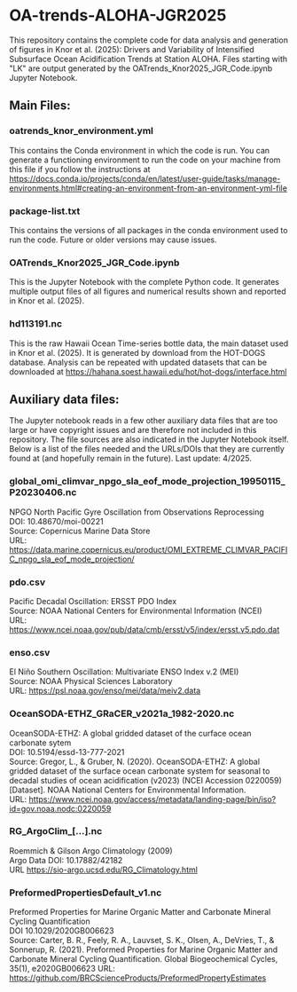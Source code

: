 # OA-trends-ALOHA-JGR2025
This repository contains the complete code for data analysis and generation of figures in Knor et al. (2025): Drivers and Variability of Intensified Subsurface Ocean Acidification Trends at Station ALOHA. Files starting with "LK" are output generated by the OATrends_Knor2025_JGR_Code.ipynb Jupyter Notebook.

## Main Files:
### oatrends_knor_environment.yml  
This contains the Conda environment in which the code is run. You can generate a functioning environment to run the code on your machine from this file if you follow the instructions at https://docs.conda.io/projects/conda/en/latest/user-guide/tasks/manage-environments.html#creating-an-environment-from-an-environment-yml-file

### package-list.txt
This contains the versions of all packages in the conda environment used to run the code. Future or older versions may cause issues.

### OATrends_Knor2025_JGR_Code.ipynb
This is the Jupyter Notebook with the complete Python code. It generates multiple output files of all figures and numerical results shown and reported in Knor et al. (2025).

### hd113191.nc
This is the raw Hawaii Ocean Time-series bottle data, the main dataset used in Knor et al. (2025). It is generated by download from the HOT-DOGS database. Analysis can be repeated with updated datasets that can be downloaded at https://hahana.soest.hawaii.edu/hot/hot-dogs/interface.html

## Auxiliary data files:
The Jupyter notebook reads in a few other auxiliary data files that are too large or have copyright issues and are therefore not included in this repository. The file sources are also indicated in the Jupyter Notebook itself. Below is a list of the files needed and the URLs/DOIs that they are currently found at (and hopefully remain in the future). Last update: 4/2025.

### global_omi_climvar_npgo_sla_eof_mode_projection_19950115_P20230406.nc
NPGO North Pacific Gyre Oscillation from Observations Reprocessing<br/> 
DOI: 10.48670/moi-00221<br/>
Source: Copernicus Marine Data Store<br/> 
URL: https://data.marine.copernicus.eu/product/OMI_EXTREME_CLIMVAR_PACIFIC_npgo_sla_eof_mode_projection/

### pdo.csv
Pacific Decadal Oscillation: ERSST PDO Index<br/>
Source: NOAA National Centers for Environmental Information (NCEI)<br/>
URL: https://www.ncei.noaa.gov/pub/data/cmb/ersst/v5/index/ersst.v5.pdo.dat

### enso.csv
El Niño Southern Oscillation: Multivariate ENSO Index v.2 (MEI)<br/>
Source: NOAA Physical Sciences Laboratory<br/>
URL: https://psl.noaa.gov/enso/mei/data/meiv2.data

### OceanSODA-ETHZ_GRaCER_v2021a_1982-2020.nc
OceanSODA-ETHZ: A global gridded dataset of the curface ocean carbonate sytem<br/>
DOI: 10.5194/essd-13-777-2021<br/>
Source: Gregor, L., & Gruber, N. (2020). OceanSODA-ETHZ: A global gridded dataset of the surface ocean carbonate system for seasonal to decadal studies of ocean acidification (v2023) (NCEI Accession 0220059) [Dataset]. NOAA National Centers for Environmental Information.<br/> 
URL: https://www.ncei.noaa.gov/access/metadata/landing-page/bin/iso?id=gov.noaa.nodc:0220059

### RG_ArgoClim_[...].nc
Roemmich & Gilson Argo Climatology (2009)<br/> 
Argo Data DOI: 10.17882/42182<br/> 
URL https://sio-argo.ucsd.edu/RG_Climatology.html 

### PreformedPropertiesDefault_v1.nc
Preformed Properties for Marine Organic Matter and Carbonate Mineral Cycling Quantification<br/>
DOI 10.1029/2020GB006623<br/>
Source: Carter, B. R., Feely, R. A., Lauvset, S. K., Olsen, A., DeVries, T., & Sonnerup, R. (2021). Preformed Properties for Marine Organic Matter and Carbonate Mineral Cycling Quantification. Global Biogeochemical Cycles, 35(1), e2020GB006623
URL: https://github.com/BRCScienceProducts/PreformedPropertyEstimates
